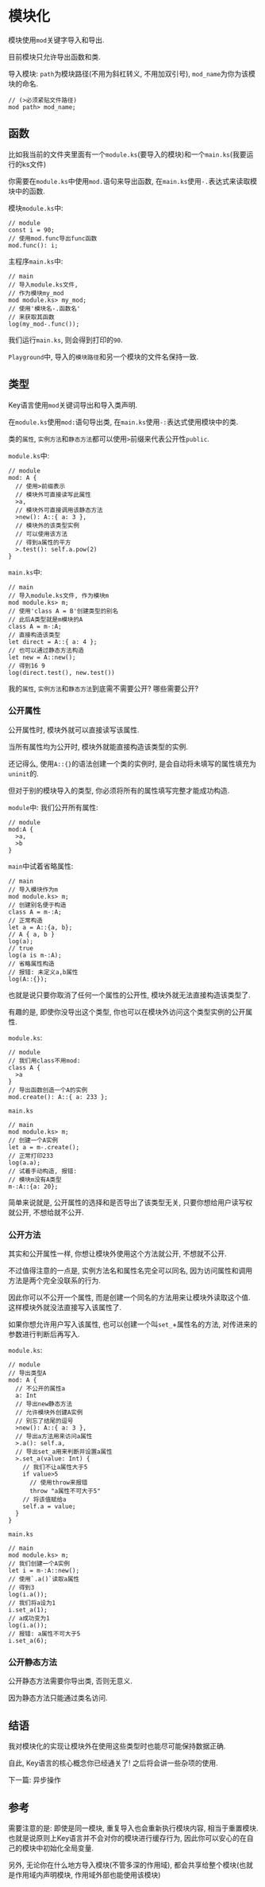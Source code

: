 # 模块化

模块使用`mod`关键字导入和导出. 

目前模块只允许导出函数和类.

导入模块: `path`为模块路径(不用为斜杠转义, 不用加双引号), `mod_name`为你为该模块的命名. 

```ks
// (>必须紧贴文件路径)
mod path> mod_name;
```

## 函数

比如我当前的文件夹里面有一个`module.ks`(要导入的模块)和一个`main.ks`(我要运行的ks文件)

你需要在`module.ks`中使用`mod.`语句来导出函数, 在`main.ks`使用`-.`表达式来读取模块中的函数. 

模块`module.ks`中: 

```ks
// module
const i = 90;
// 使用mod.func导出func函数
mod.func(): i;
```

主程序`main.ks`中: 

```ks
// main
// 导入module.ks文件, 
// 作为模块my_mod
mod module.ks> my_mod;
// 使用'模块名-.函数名'
// 来获取其函数
log(my_mod-.func());
```

我们运行`main.ks`, 则会得到打印的`90`. 

`Playground`中, 导入的`模块路径`和另一个模块的文件名保持一致. 

## 类型

Key语言使用`mod`关键词导出和导入类声明. 

在`module.ks`使用`mod:`语句导出类, 在`main.ks`使用`-:`表达式使用模块中的类.

类的`属性`, `实例方法`和`静态方法`都可以使用`>`前缀来代表公开性`public`. 

`module.ks`中:

```ks
// module
mod: A {
  // 使用>前缀表示
  // 模块外可直接读写此属性
  >a, 
  // 模块外可直接调用该静态方法
  >new(): A::{ a: 3 }, 
  // 模块外的该类型实例
  // 可以使用该方法
  // 得到a属性的平方
  >.test(): self.a.pow(2)
}
```

`main.ks`中: 

```ks
// main
// 导入module.ks文件, 作为模块m
mod module.ks> m;
// 使用'class A = B'创建类型的别名
// 此后A类型就是m模块的A
class A = m-:A;
// 直接构造该类型
let direct = A::{ a: 4 };
// 也可以通过静态方法构造
let new = A::new();
// 得到16 9
log(direct.test(), new.test())
```

我的`属性`, `实例方法`和`静态方法`到底需不需要公开? 哪些需要公开? 

### 公开属性

公开属性时, 模块外就可以直接读写该属性. 

当所有属性均为公开时, 模块外就能直接构造该类型的实例. 

还记得么, 使用`A::{}`的语法创建一个类的实例时, 是会自动将未填写的属性填充为`uninit`的. 

但对于别的模块导入的类型, 你必须将所有的属性填写完整才能成功构造. 

`module`中: 我们公开所有属性:

```ks
// module
mod:A {
  >a,
  >b
}
```

`main`中试着省略属性: 

```ks
// main
// 导入模块作为m
mod module.ks> m;
// 创建别名便于构造
class A = m-:A;
// 正常构造
let a = A::{a, b};
// A { a, b }
log(a);
// true
log(a is m-:A);
// 省略属性构造
// 报错: 未定义a,b属性
log(A::{});
```

也就是说只要你取消了任何一个属性的公开性, 模块外就无法直接构造该类型了. 

有趣的是, 即使你没导出这个类型, 你也可以在模块外访问这个类型实例的公开属性. 

`module.ks`:

```ks
// module
// 我们用class不用mod:
class A {
  >a
}
// 导出函数创造一个A的实例
mod.create(): A::{ a: 233 };
```

`main.ks`

```ks
// main
mod module.ks> m;
// 创建一个A实例
let a = m-.create();
// 正常打印233
log(a.a);
// 试着手动构造, 报错:
// 模块m没有A类型
m-:A::{a: 20};
```

简单来说就是, 公开属性的选择和是否导出了该类型无关, 只要你想给用户读写权就公开, 不想给就不公开. 

### 公开方法

其实和公开属性一样, 你想让模块外使用这个方法就公开, 不想就不公开. 

不过值得注意的一点是, 实例方法名和属性名完全可以同名, 因为访问属性和调用方法是两个完全没联系的行为. 

因此你可以不公开一个属性, 而是创建一个同名的方法用来让模块外读取这个值. 这样模块外就没法直接写入该属性了. 

如果你想允许用户写入该属性, 也可以创建一个叫`set_`+属性名的方法, 对传进来的参数进行判断后再写入. 

`module.ks`: 

```ks
// module
// 导出类型A
mod: A {
  // 不公开的属性a
  a: Int
  // 导出new静态方法
  // 允许模块外创建A实例
  // 别忘了结尾的逗号
  >new(): A::{ a: 3 },
  // 导出a方法用来访问a属性
  >.a(): self.a, 
  // 导出set_a用来判断并设置a属性
  >.set_a(value: Int) {
    // 我们不让a属性大于5
    if value>5 
      // 使用throw来报错
      throw "a属性不可大于5"
    // 将该值赋给a
    self.a = value;
  }
}
```

`main.ks`

```ks
// main
mod module.ks> m;
// 我们创建一个A实例
let i = m-:A::new();
// 使用`.a()`读取a属性
// 得到3
log(i.a());
// 我们将a设为1
i.set_a(1);
// a成功变为1
log(i.a());
// 报错: a属性不可大于5
i.set_a(6);
```

### 公开静态方法

公开静态方法需要你导出类, 否则无意义.

因为静态方法只能通过类名访问. 

## 结语

我对模块化的实现让模块外在使用这些类型时也能尽可能保持数据正确. 

自此, Key语言的核心概念你已经通关了! 之后将会讲一些杂项的使用. 

下一篇: <jmp to="/guide/9.async">异步操作</jmp>

## 参考

需要注意的是: 即使是同一模块, 重复导入也会重新执行模块内容, 相当于重置模块. 也就是说原则上Key语言并不会对你的模块进行缓存行为, 因此你可以安心的在自己的模块中初始化全局变量.

另外, 无论你在什么地方导入模块(不管多深的作用域), 都会共享给整个模块(也就是作用域内声明模块, 作用域外部也能使用该模块)
